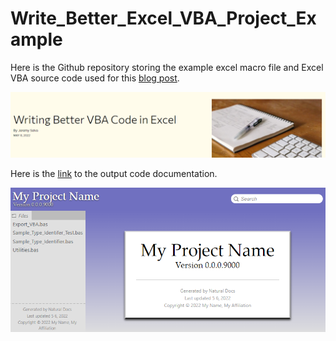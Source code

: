 <!-- README.md is generated from README.Rmd. Please edit that file -->

# Write_Better_Excel_VBA_Project_Example

Here is the Github repository storing the example excel macro file and
Excel VBA source code used for this [blog
post](https://jeremy-selva.netlify.app/blog/2022-05-05-writing-excel-vba-code/).

![blog_post](blog_post.png)

Here is the
[link](https://jauntyjjs.github.io/Write_Better_Excel_VBA_Project_Example/)
to the output code documentation.

![code_documentation](code_documentation.png)
